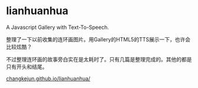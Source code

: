 # lianhuanhua
A Javascript Gallery with Text-To-Speech.

整理了一下以前收集的连环画图片。用Gallery的HTML5的TTS展示一下，也许会比较炫酷？

不过整理连环画的故事旁白实在是太耗时了。只有几篇是整理完成的。其他的都是只有开头和结尾。

<a href="changkejun.github.io/lianhuanhua/">changkejun.github.io/lianhuanhua/</a>